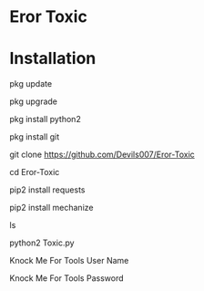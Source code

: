 # Eror Toxic
# Installation

pkg update

pkg upgrade

pkg install python2

pkg install git

git clone https://github.com/Devils007/Eror-Toxic

cd Eror-Toxic

pip2 install requests

pip2 install mechanize

ls

python2 Toxic.py

Knock Me For Tools User Name

Knock Me For Tools Password
